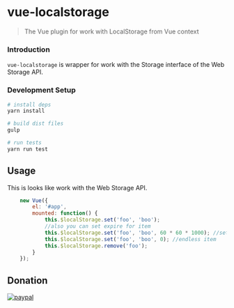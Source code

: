 # vue-localstorage

> The Vue plugin for work with LocalStorage from Vue context

### Introduction

`vue-localstorage` is wrapper for work with the Storage interface of the Web Storage API.

### Development Setup

``` bash
# install deps
yarn install

# build dist files
gulp

# run tests
yarn run test
```

## Usage

This is looks like work with the Web Storage API.

``` js
    new Vue({
        el: '#app',
        mounted: function() {
            this.$localStorage.set('foo', 'boo');
            //also you can set expire for item
            this.$localStorage.set('foo', 'boo', 60 * 60 * 1000); //set an expiry of item at 1 hour
            this.$localStorage.set('foo', 'boo', 0); //endless item
            this.$localStorage.remove('foo');
        }
    });
```

## Donation

[![paypal](https://www.paypalobjects.com/en_US/i/btn/btn_donateCC_LG.gif)](https://www.paypal.com/cgi-bin/webscr?cmd=_s-xclick&hosted_button_id=Z3UX6R7EES5BC)
